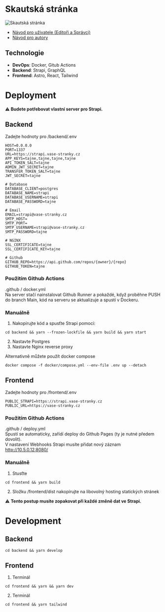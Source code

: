 # Skautská stránka

![Skautská stránka](https://user-images.githubusercontent.com/57263460/237047478-bb24c712-0ce1-4b6c-9c02-e19a863a72ce.jpg)

- [Návod pro uživatele (Editoři a Správci)](https://github.com/Michal124/scout-website/blob/master/N%C3%A1vod%20pro%20u%C5%BEivatele.md)
- [Návod pro autory](https://github.com/Michal124/scout-website/blob/master/N%C3%A1vod%20pro%20autory.md)

## Technologie

- **DevOps**: Docker, Gitub Actions
- **Backend**: Strapi, GraphQL
- **Frontend**: Astro, React, Tailwind

# Deployment

:warning: **Budete potřebovat vlastní server pro Strapi.**

## Backend

Zadejte hodnoty pro /backend/.env

```
HOST=0.0.0.0
PORT=1337
URL=https://strapi.vase-stranky.cz
APP_KEYS=tajne,tajne,tajne,tajne
API_TOKEN_SALT=tajne
ADMIN_JWT_SECRET=tajne
TRANSFER_TOKEN_SALT=tajne
JWT_SECRET=tajne

# Database
DATABASE_CLIENT=postgres
DATABASE_NAME=strapi
DATABASE_USERNAME=strapi
DATABASE_PASSWORD=tajne

# Email
EMAIL=strapi@vase-stranky.cz
SMTP_HOST=
SMTP_PORT=
SMTP_USERNAME=strapi@vase-stranky.cz
SMTP_PASSWORD=tajne

# NGINX
SSL_CERTIFICATE=tajne
SSL_CERTIFICATE_KEY=tajne

# Github
GITHUB_REPO=https://api.github.com/repos/{owner}/{repo}
GITHUB_TOKEN=tajne
```

### Použitím Github Actions

.github / docker.yml<br />
Na server stačí nainstalovat Github Runner a pokaždé, když proběhne PUSH do branch Main, kód na serveru se aktualizuje a spustí v Dockeru.

### Manuálně

1. Nakopírujte kód a spusťte Strapi pomocí:

```
cd backend && yarn --frozen-lockfile && yarn build && yarn start
```

2. Nastavte Postgres
3. Nastavte Nginx reverse proxy

Alternativně můžete použít docker compose

```
docker compose -f docker/compose.yml --env-file .env up --detach
```

## Frontend

Zadejte hodnoty pro /frontend/.env

```
PUBLIC_STRAPI=https://strapi.vase-stranky.cz
PUBLIC_URL=https://vase-stranky.cz
```

### Použitím Github Actions

.github / deploy.yml<br />
Spustí se automaticky, zařídí deploy do Github Pages (ty je nutné předem dovolit).<br />
V nastavení Webhooks Strapi musíte přidat nový záznam http://10.5.0.12:8080/

### Manuálně

1. Stusťte

```
cd frontend && yarn build
```

2. Složku /frontend/dist nakopírujte na libovolný hosting statických stránek

:warning: **Tento postup musíte zopakovat při každé změně dat ve Strapi.**

# Development

## Backend

```
cd backend && yarn develop
```

## Frontend

1. Terminál

```
cd frontend && yarn && yarn dev
```

2. Terminál

```
cd frontend && yarn tailwind
```
